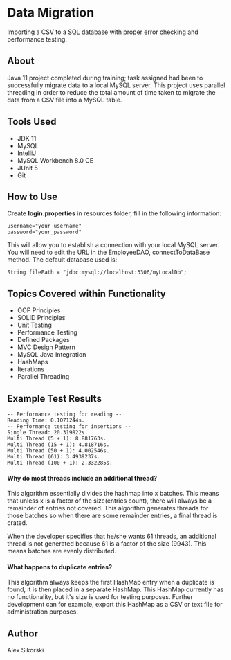 # Data Migration

Importing a CSV to a SQL database with proper error checking and performance testing.

## About

Java 11 project completed during training; task assigned had been to successfully migrate data to a local MySQL server. This project uses parallel threading in order to reduce the total amount of time taken to migrate the data from a CSV file into a MySQL table.

## Tools Used

- JDK 11
- MySQL
- IntelliJ
- MySQL Workbench 8.0 CE
- JUnit 5
- Git

## How to Use

Create **login.properties** in resources folder, fill in the following information:
```
username="your_username"
password="your_password"
```
This will allow you to establish a connection with your local MySQL server. You will need to edit the URL in the EmployeeDAO, connectToDataBase method. The default database used  is:
```
String filePath = "jdbc:mysql://localhost:3306/myLocalDb";
```

## Topics Covered within Functionality

- OOP Principles
- SOLID Principles
- Unit Testing
- Performance Testing
- Defined Packages
- MVC Design Pattern
- MySQL Java Integration 
- HashMaps
- Iterations
- Parallel Threading

## Example Test Results

```
-- Performance testing for reading --
Reading Time: 0.1071244s.
-- Performance testing for insertions --
Single Thread: 20.319822s.
Multi Thread (5 + 1): 8.881763s.
Multi Thread (15 + 1): 4.818716s.
Multi Thread (50 + 1): 4.002546s.
Multi Thread (61): 3.4939237s.
Multi Thread (100 + 1): 2.332285s.
```

#### Why do most threads include an additional thread?

This algorithm essentially divides the hashmap into x batches. This means that unless x is a factor of the size(entries count), there will always be a remainder of entries not covered. This algorithm generates threads for those batches so when there are some remainder entries, a final thread is crated.

When the developer specifies that he/she wants 61 threads, an additional thread is not generated because 61 is a factor of the size (9943). This means batches are evenly distributed.

#### What happens to duplicate entries?

This algorithm always keeps the first HashMap entry when a duplicate is found, it is then placed in a separate HashMap. This HashMap currently has no functionality, but it's size is used for testing purposes. Further development can for example, export this HashMap as a CSV or text file for administration purposes.

## Author

Alex Sikorski